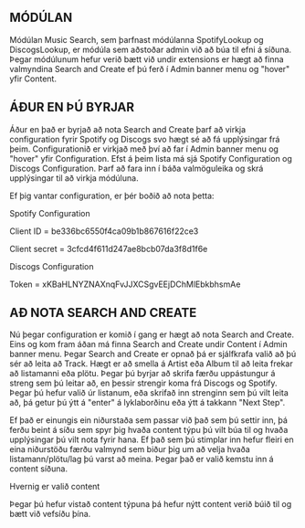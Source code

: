 MÓDÚLAN
---------

Módúlan Music Search, sem þarfnast módúlanna SpotifyLookup og DiscogsLookup, er módúla sem aðstoðar
admin við að búa til efni á síðuna. Þegar módúlunum hefur verið bætt við undir extensions er hægt
að finna valmyndina Search and Create ef þú ferð í Admin banner menu og "hover" yfir Content.


ÁÐUR EN ÞÚ BYRJAR
-----------------

Áður en það er byrjað að nota Search and Create þarf að virkja configuration fyrir Spotify
og Discogs svo hægt sé að fá upplýsingar frá þeim. Configurationið er virkjað með því að
far í Admin banner menu og "hover" yfir Configuration. Efst á þeim lista má sjá Spotify
Configuration og Discogs Configuration. Þarf að fara inn í báða valmöguleika og skrá
upplýsingar til að virkja módúluna.

Ef þig vantar configuration, er þér boðið að nota þetta:

Spotify Configuration

Client ID = be336bc6550f4ca09b1b867616f22ce3

Client secret = 3cfcd4f611d247ae8bcb07da3f8d1f6e

Discogs Configuration

Token = xKBaHLNYZNAXnqFvJJXCSgvEEjDChMlEbkbhsmAe


AÐ NOTA SEARCH AND CREATE
-------------------------

Nú þegar configuration er komið í gang er hægt að nota Search and Create. Eins og kom fram áðan má
finna Search and Create undir Content í Admin banner menu. Þegar Search and Create er opnað þá er
sjálfkrafa valið að þú sér að leita að Track. Hægt er að smella á Artist eða Album til að leita frekar
að listamanni eða plötu. Þegar þú byrjar að skrifa færðu uppástungur á streng sem þú leitar að, en
þessir strengir koma frá Discogs og Spotify. Þegar þú hefur valið úr listanum, eða skrifað inn strenginn
sem þú vilt leita að, þá getur þú ýtt á "enter" á lyklaborðinu eða ýtt á takkann "Next Step".

Ef það er einungis ein niðurstaða sem passar við það sem þú settir inn, þá ferðu beint á síðu sem spyr þig
hvaða content týpu þú vilt búa til og hvaða upplýsingar þú vilt nota fyrir hana. Ef það sem þú stimplar
inn hefur fleiri en eina niðurstöðu færðu valmynd sem biður þig um að velja hvaða listamann/plötu/lag
þú varst að meina. Þegar það er valið kemstu inn á content síðuna.

Hvernig er valið content

Þegar þú hefur vistað content týpuna þá hefur nýtt content verið búið til og bætt við vefsíðu þína.
